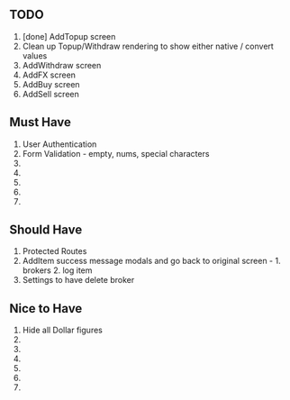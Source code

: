 ## TODO
1. [done] AddTopup screen
1. Clean up Topup/Withdraw rendering to show either native / convert values
1. AddWithdraw screen
1. AddFX screen
1. AddBuy screen
1. AddSell screen

## Must Have
1. User Authentication
1. Form Validation - empty, nums, special characters
1.
1.
1.
1.
1.

## Should Have
1. Protected Routes
1. AddItem success message modals and go back to original screen - 1. brokers 2. log item
1. Settings to have delete broker

## Nice to Have
1. Hide all Dollar figures
1.
1.
1.
1.
1.
1.
